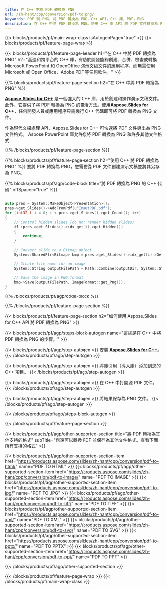 ```yaml
---
title: 在 C++ 中將 PDF 轉換為 PNG
url: /zh-hant/cpp/conversion/pdf-to-png/
keywords: PDF 到 PNG，將 PDF 轉換為 PNG，C++ API，C++ 庫，PDF，PNG
description: 在 C++ 中將 PDF 轉換為 PNG。使用 C++ 庫 API 將 PDF 文件轉換為 PNG
---
```


{{< blocks/products/pf/main-wrap-class isAutogenPage="true" >}}
{{< blocks/products/pf/feature-page-wrap >}}

{{< blocks/products/pf/feature-page-header h1="在 C++ 中將 PDF 轉換為 PNG" h2="高速和跨平台的 C++ 庫，有助於開發能夠創建、合併、檢查或轉換 Microsoft PowerPoint 和 OpenOffice 演示文稿文件的應用程序，而無需使用 Microsoft 或 Open Office、Adobe PDF 等任何軟件。" >}}

{{% blocks/products/pf/feature-page-section h2="在 C++ 中將 PDF 轉換為 PNG" %}}

[**Aspose.Slides for C++**](https://products.aspose.com/slides/zh-hant/cpp/) 是一個強大的 C++ 庫，用於創建和操作演示文稿文件。此外，它提供了將 PDF 轉換為 PNG 的靈活方法。使用**Aspose.Slides for C++**，任何開發人員或應用程序只需幾行 C++ 代碼即可將 PDF 轉換為 PNG 文件。

作為現代文檔處理 API，Aspose.Slides for C++ 可快速將 PDF 文件導出為 PNG 文件格式。 Aspose PowerPoint 庫允許您將 PDF 轉換為 PNG 和許多其他文件格式

{{% /blocks/products/pf/feature-page-section %}}

{{% blocks/products/pf/feature-page-section  h2="使用 C++ 將 PDF 轉換為 PNG" %}}
要將 PDF 轉換為 PNG，您需要從 PDF 文件創建演示文稿並將其另存為 PNG。

{{% blocks/products/pf/agp/code-block title="將 PDF 轉換為 PNG 的 C++ 代碼" offSpacer="true" %}}

```cpp

auto pres = System::MakeObject<Presentation>();
pres->get_Slides()->AddFromPdf(u"InputPDF.pdf");
for (int32_t i = 0; i < pres->get_Slides()->get_Count(); i++)
{
    // Control hidden slides (do not render hidden slides)
    if (pres->get_Slides()->idx_get(i)->get_Hidden())
    {
        continue;
    }
    
    // Convert slide to a Bitmap object
    System::SharedPtr<Bitmap> bmp = pres->get_Slides()->idx_get(i)->GetThumbnail(2.f, 2.f);

    // Create file name for an image
    System::String outputFilePath = Path::Combine(outputDir, System::String(u"Slide_") + i + u".png");
    
    // Save the image in PNG format
    bmp->Save(outputFilePath, ImageFormat::get_Png());
}

```


{{% /blocks/products/pf/agp/code-block %}}

{{% /blocks/products/pf/feature-page-section %}}

{{< blocks/products/pf/feature-page-section  h2="如何使用 Aspose.Slides for C++ API 將 PDF 轉換為 PNG" >}}

{{< blocks/products/pf/agp/steps-block-autogen name="這些是在 C++ 中將 PDF 轉換為 PNG 的步驟。" >}}

{{< blocks/products/pf/agp/step-autogen >}}
安裝 [**Aspose.Slides for C++**](https://products.aspose.com/slides/zh-hant/cpp/)。
{{< /blocks/products/pf/agp/step-autogen >}}

{{< blocks/products/pf/agp/step-autogen >}}
將庫引用（導入庫）添加到您的 C++ 項目。
{{< /blocks/products/pf/agp/step-autogen >}}

{{< blocks/products/pf/agp/step-autogen >}}
在 C++ 中打開源 PDF 文件。
{{< /blocks/products/pf/agp/step-autogen >}}

{{< blocks/products/pf/agp/step-autogen >}}
將結果保存為 PNG 文件。
{{< /blocks/products/pf/agp/step-autogen >}}

{{< /blocks/products/pf/agp/steps-block-autogen >}}

{{< /blocks/products/pf/feature-page-section >}}

{{< blocks/products/pf/agp/other-supported-section title="將 PDF 轉換為其他支持的格式" subTitle="您還可以轉換 PDF 並保存為其他文件格式。查看下面所有支持的格式" >}}

{{< blocks/products/pf/agp/other-supported-section-item href="https://products.aspose.com/slides/zh-hant/cpp/conversion/pdf-to-html/" name="PDF TO HTML" >}}
{{< blocks/products/pf/agp/other-supported-section-item href="https://products.aspose.com/slides/zh-hant/cpp/conversion/pdf-to-image/" name="PDF TO IMAGE" >}}
{{< blocks/products/pf/agp/other-supported-section-item href="https://products.aspose.com/slides/zh-hant/cpp/conversion/pdf-to-jpg/" name="PDF TO JPG" >}}
{{< blocks/products/pf/agp/other-supported-section-item href="https://products.aspose.com/slides/zh-hant/cpp/conversion/pdf-to-tiff/" name="PDF TO TIFF" >}}
{{< blocks/products/pf/agp/other-supported-section-item href="https://products.aspose.com/slides/zh-hant/cpp/conversion/pdf-to-xml/" name="PDF TO XML" >}}
{{< blocks/products/pf/agp/other-supported-section-item href="https://products.aspose.com/slides/zh-hant/cpp/conversion/pdf-to-svg/" name="PDF TO SVG" >}}
{{< blocks/products/pf/agp/other-supported-section-item href="https://products.aspose.com/slides/zh-hant/cpp/conversion/pdf-to-pptx/" name="PDF TO PPTX" >}}
{{< blocks/products/pf/agp/other-supported-section-item href="https://products.aspose.com/slides/zh-hant/cpp/conversion/pdf-to-ppt/" name="PDF TO PPT" >}}


{{< /blocks/products/pf/agp/other-supported-section >}}

{{< /blocks/products/pf/feature-page-wrap >}}
{{< /blocks/products/pf/main-wrap-class >}}
